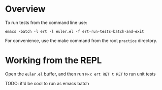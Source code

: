 # Overview

To run tests from the command line use:

```
emacs -batch -l ert -l euler.el -f ert-run-tests-batch-and-exit
```

For convenience, use the make command from the root `practice` directory.

# Working from the REPL

Open the `euler.el` buffer, and then run `M-x ert RET t RET` to run
unit tests

TODO: it'd be cool to run as emacs batch 
